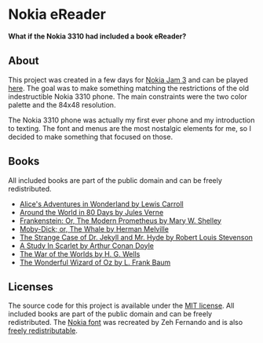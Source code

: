 # Nokia eReader

**What if the Nokia 3310 had included a book eReader?**

## About
This project was created in a few days for [Nokia Jam 3](https://itch.io/jam/nokiajam3) and can be played [here](https://rhythmlynx.itch.io/nokia-jam-3). The goal was to make something matching the restrictions of the old indestructible Nokia 3310 phone. The main constraints were the two color palette and the 84x48 resolution.

The Nokia 3310 phone was actually my first ever phone and my introduction to texting. The font and menus are the most nostalgic elements for me, so I decided to make something that focused on those.

## Books
All included books are part of the public domain and can be freely redistributed.

- [Alice's Adventures in Wonderland by Lewis Carroll](http://gutenberg.org/ebooks/11)
- [Around the World in 80 Days by Jules Verne](http://gutenberg.org/ebooks/103)
- [Frankenstein: Or, The Modern Prometheus by Mary W. Shelley](http://gutenberg.org/ebooks/42324)
- [Moby-Dick; or, The Whale by Herman Melville](http://gutenberg.org/ebooks/15)
- [The Strange Case of Dr. Jekyll and Mr. Hyde by Robert Louis Stevenson](http://gutenberg.org/ebooks/43)
- [A Study In Scarlet by Arthur Conan Doyle](http://gutenberg.org/ebooks/244)
- [The War of the Worlds by H. G. Wells](http://gutenberg.org/ebooks/36)
- [The Wonderful Wizard of Oz by L. Frank Baum](http://gutenberg.org/ebooks/55)

## Licenses
The source code for this project is available under the [MIT license](LICENSE). All included books are part of the public domain and can be freely redistributed. The [Nokia font](https://www.dafont.com/nokia-cellphone.font) was recreated by Zeh Fernando and is also [freely redistributable](nokia-jam-3/Assets/Art/Font/nokiafc22.txt).
